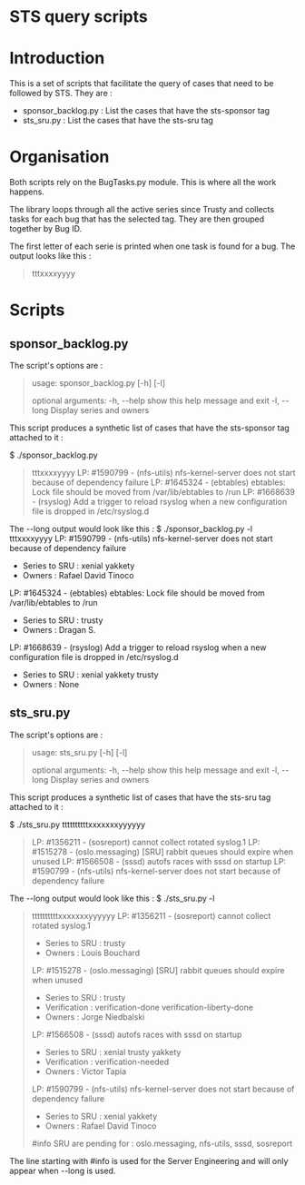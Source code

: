 # STS query scripts

# Introduction

This is a set of scripts that facilitate the query of cases that need to be
followed by STS. They are :

* sponsor_backlog.py : List the cases that have the sts-sponsor tag
* sts_sru.py         : List the cases that have the sts-sru tag

# Organisation

Both scripts rely on the BugTasks.py module. This is where all the work
happens.

The library loops through all the active series since Trusty and collects
tasks for each bug that has the selected tag. They are then grouped together
by Bug ID.

The first letter of each serie is printed when one task is found for a bug.
The output looks like this :

>tttxxxxyyyy

# Scripts


## sponsor_backlog.py

The script's options are :

>usage: sponsor_backlog.py [-h] [-l]
>
>optional arguments:
>  -h, --help  show this help message and exit
>  -l, --long  Display series and owners

This script produces a synthetic list of cases that have the sts-sponsor tag
attached to it :

$ ./sponsor_backlog.py
>tttxxxxyyyy
>LP: #1590799 - (nfs-utils) nfs-kernel-server does not start because of dependency failure
>LP: #1645324 - (ebtables) ebtables: Lock file should be moved from /var/lib/ebtables to /run
>LP: #1668639 - (rsyslog) Add a trigger to reload rsyslog when a new configuration file is dropped in /etc/rsyslog.d

The --long output would look like this :
$ ./sponsor_backlog.py -l
tttxxxxyyyy
LP: #1590799 - (nfs-utils) nfs-kernel-server does not start because of dependency failure
  - Series to SRU : xenial yakkety
  - Owners : Rafael David Tinoco

LP: #1645324 - (ebtables) ebtables: Lock file should be moved from /var/lib/ebtables to /run
  - Series to SRU : trusty
  - Owners : Dragan S.

LP: #1668639 - (rsyslog) Add a trigger to reload rsyslog when a new configuration file is dropped in /etc/rsyslog.d
  - Series to SRU : xenial yakkety trusty
  - Owners : None

## sts_sru.py

The script's options are :

>usage: sts_sru.py [-h] [-l]
>
>optional arguments:
>  -h, --help  show this help message and exit
>  -l, --long  Display series and owners

This script produces a synthetic list of cases that have the sts-sru tag
attached to it :

$ ./sts_sru.py
ttttttttttxxxxxxxyyyyyy
>LP: #1356211 - (sosreport) cannot collect rotated syslog.1
>LP: #1515278 - (oslo.messaging) [SRU] rabbit queues should expire when unused
>LP: #1566508 - (sssd) autofs races with sssd on startup
>LP: #1590799 - (nfs-utils) nfs-kernel-server does not start because of dependency failure

The --long output would look like this :
$ ./sts_sru.py -l
>ttttttttttxxxxxxxyyyyyy
>LP: #1356211 - (sosreport) cannot collect rotated syslog.1
>  - Series to SRU : trusty
>  - Owners : Louis Bouchard
>
>LP: #1515278 - (oslo.messaging) [SRU] rabbit queues should expire when unused
>  - Series to SRU : trusty
>  - Verification : verification-done verification-liberty-done
>  - Owners : Jorge Niedbalski
>
>LP: #1566508 - (sssd) autofs races with sssd on startup
>  - Series to SRU : xenial trusty yakkety
>  - Verification : verification-needed
>  - Owners : Victor Tapia
>
>LP: #1590799 - (nfs-utils) nfs-kernel-server does not start because of dependency failure
>  - Series to SRU : xenial yakkety
>  - Owners : Rafael David Tinoco
>
>#info SRU are pending for : oslo.messaging, nfs-utils, sssd, sosreport

The line starting with #info is used for the Server Engineering and will only appear
when --long is used.
